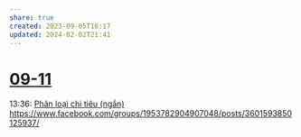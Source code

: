 ```yaml
---
share: true
created: 2023-09-05T16:17
updated: 2024-02-02T21:41
---
```

# [09-11](09-11.md)
13:36: [Phân loại chi tiêu (ngắn)](../../../Tr%E1%BA%A5n%20K%E1%BB%B3/4%20Th%C3%A0nh%20ph%E1%BA%A9m/Truy%E1%BB%81n%20th%C3%B4ng/Ph%C3%A2n%20lo%E1%BA%A1i%20chi%20ti%C3%AAu%20(ng%E1%BA%AFn).md) https://www.facebook.com/groups/1953782904907048/posts/3601593850125937/